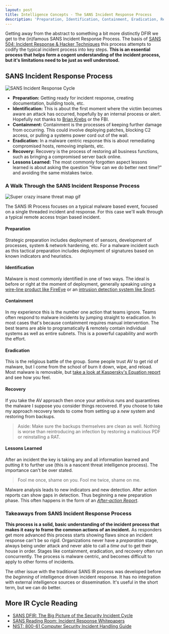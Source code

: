 ```yaml
---
layout: post
title: Intelligence Concepts - The SANS Incident Response Process
description: 'Preparation, Identification, Containment, Eradication, Recovery, Lessons Learned. Repeat.'
---
```


Getting away from the abstract to something a bit more distinctly DFIR we get to the (in)famous SANS Incident Response Process. The basis of [SANS 504: Incident Response & Hacker Techniques](http://www.sans.org/course/hacker-techniques-exploits-incident-handling) this process attempts to codify the typical incident process into key steps. __This is an essential process that helps form a cogent understanding of the incident process, but it's limitations need to be just as well understood.__

## SANS Incident Response Process

![SANS Incident Response Cycle](https://docs.google.com/drawings/d/14qSo8_WYzAckSxvwLF7FzRyC_FP1JjWC0Og2UQz8YVU/pub?w=480&h=360)

- __Preparation:__ Getting ready for incident response, creating documentation, building tools, etc.
- __Identification:__ This is about the first moment where the victim becomes aware an attack has occurred, hopefully by an internal process or alert. Hopefully not thanks to [Brian Krebs](http://krebsonsecurity.com) or the FBI.
- __Containment:__ Containment is the processes of keeping further damage from occurring. This could involve deploying patches, blocking C2 access, or pulling a systems power cord out of the wall.
- __Eradication:__ In a malware centric response this is about remediating compromised hosts, removing implants, etc.
- __Recovery:__ Recovery is the process of restoring all business functions, such as bringing a compromised server back online.
- __Lessons Learned:__ The most commonly forgotten aspect lessons learned is about asking the question "How can we do better next time?" and avoiding the same mistakes twice.

### A Walk Through the SANS Incident Response Process

![Super crazy insane threat map gif](/public/omgconnections.gif)

The SANS IR Process focuses on a typical malware based event, focused on a single threaded incident and response. For this case we'll walk through a typical remote access trojan based incident.

#### <i class="fa fa-angle-double-right"></i> Preparation

Strategic preparation includes deployment of sensors, development of processes, system & network hardening, etc. For a malware incident such as this tactical preparation includes deployment of signatures based on known indicators and heuristics.

#### <i class="fa fa-angle-double-right"></i> Identification

Malware is most commonly identified in one of two ways. The ideal is before or right at the moment of deployment, generally speaking using a [wire-line product like FireEye](https://www.fireeye.com/products/nx-network-security-products.html) or an [intrusion detection system like Snort](https://www.snort.org/).

#### <i class="fa fa-angle-double-right"></i> Containment

In my experience this is the number one action that teams ignore. Teams often respond to malware incidents by jumping straight to eradication. In most cases that's because containment requires manual intervention. The best teams are able to programatically & remotely contain individual systems as well as entire subnets. This is a powerful capability and worth the effort.

#### <i class="fa fa-angle-double-right"></i> Eradication

This is the religious battle of the group. Some people trust AV to get rid of malware, but I come from the school of burn it down, wipe, and reload. Most malware is removable, but [take a look at Kaspersky's Equation report](https://blog.kaspersky.com/equation-hdd-malware/7623/) and see how you feel.

#### <i class="fa fa-angle-double-right"></i> Recovery

If you take the AV approach then once your antivirus runs and quarantines the malware I suppose you consider things recovered. If you choose to take my approach recovery tends to come from setting up a _new_ system and restoring from backups.

> Aside: Make sure the backups themselves are clean as well. Nothing is worse than reintroducing an infection by restoring a malicious PDF or reinstalling a RAT.

#### <i class="fa fa-angle-double-right"></i> Lessons Learned

After an incident the key is taking any and all information learned and putting it to further use (this is a nascent threat intelligence process). The importance can't be over stated.

> <i class="fa fa-quote-left fa-3x pull-left"></i>Fool me once, shame on you. Fool me twice, shame on me.

Malware analysis leads to new indicators and new detection. After action reports can show gaps in detection. Thus beginning a new preparation phase. This often happens in the form of an [_After-action Report_](http://en.wikipedia.org/wiki/After-action_review).

### Takeaways from SANS Incident Response Process

__This process is a solid, basic understanding of the incident process that makes it easy to frame the common actions of an incident.__ As responders get more advanced this process starts showing flaws since an incident response can't be so rigid. Organizations never have a _preparation_ stage, always being under attack and never able to call a _time out_ to get their house in order. Stages like containment, eradication, and recovery often run concurrently. The process is malware centric, and becomes difficult to apply to other forms of incidents.

The other issue with the traditional SANS IR process was developed before the _beginning_ of intelligence driven incident response. It has no integration with external intelligence sources or dissemination. It's useful in the short term, but we can do better.

## More IR Cycle Reading

- [SANS DFIR: The Big Picture of the Security Incident Cycle](http://digital-forensics.sans.org/blog/2010/09/27/digital-forensics-security-incident-cycle/)
- [SANS Reading Room: Incident Response Whitepapers](http://www.sans.org/reading-room/whitepapers/incident)
- [NIST: 800-61 Computer Security Incident Handling Guide](http://nvlpubs.nist.gov/nistpubs/SpecialPublications/NIST.SP.800-61r2.pdf)
